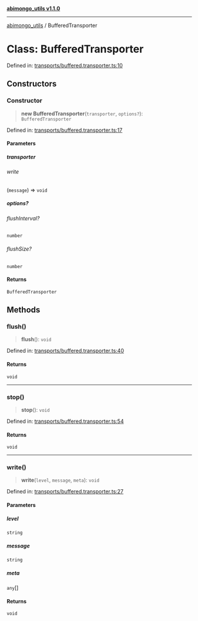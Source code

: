 [**abimongo_utils v1.1.0**](../README.md)

***

[abimongo_utils](../README.md) / BufferedTransporter

# Class: BufferedTransporter

Defined in: [transports/buffered.transporter.ts:10](https://github.com/NodEm9/abimongo_utils/blob/ee68e61821a92d10b78d3ea90016374fc2d4aef0/src/transports/buffered.transporter.ts#L10)

## Constructors

### Constructor

> **new BufferedTransporter**(`transporter`, `options?`): `BufferedTransporter`

Defined in: [transports/buffered.transporter.ts:17](https://github.com/NodEm9/abimongo_utils/blob/ee68e61821a92d10b78d3ea90016374fc2d4aef0/src/transports/buffered.transporter.ts#L17)

#### Parameters

##### transporter

###### write

(`message`) => `void`

##### options?

###### flushInterval?

`number`

###### flushSize?

`number`

#### Returns

`BufferedTransporter`

## Methods

### flush()

> **flush**(): `void`

Defined in: [transports/buffered.transporter.ts:40](https://github.com/NodEm9/abimongo_utils/blob/ee68e61821a92d10b78d3ea90016374fc2d4aef0/src/transports/buffered.transporter.ts#L40)

#### Returns

`void`

***

### stop()

> **stop**(): `void`

Defined in: [transports/buffered.transporter.ts:54](https://github.com/NodEm9/abimongo_utils/blob/ee68e61821a92d10b78d3ea90016374fc2d4aef0/src/transports/buffered.transporter.ts#L54)

#### Returns

`void`

***

### write()

> **write**(`level`, `message`, `meta`): `void`

Defined in: [transports/buffered.transporter.ts:27](https://github.com/NodEm9/abimongo_utils/blob/ee68e61821a92d10b78d3ea90016374fc2d4aef0/src/transports/buffered.transporter.ts#L27)

#### Parameters

##### level

`string`

##### message

`string`

##### meta

`any`[]

#### Returns

`void`
